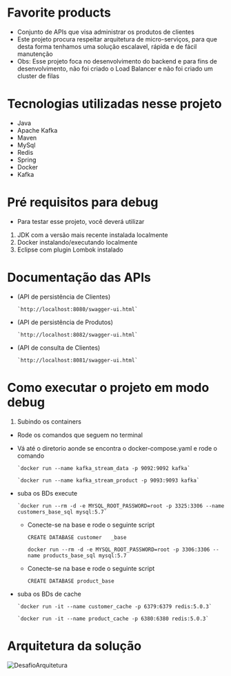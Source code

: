 # Favorite products 

* Conjunto de APIs que visa administrar os produtos de clientes
* Este projeto procura respeitar arquitetura de micro-serviços, para que desta forma tenhamos uma solução escalavel, rápida e de fácil manutenção
* Obs: Esse projeto foca no desenvolvimento do backend e para fins de desenvolvimento, não foi criado o Load Balancer e não foi criado um cluster de filas

# Tecnologias utilizadas nesse projeto

* Java 
* Apache Kafka 
* Maven 
* MySql
* Redis
* Spring 
* Docker
* Kafka 

# Pré requisitos para debug

* Para testar esse projeto, você deverá utilizar

1. JDK com a versão mais recente instalada localmente 
2. Docker instalando/executando localmente 
3. Eclipse com plugin Lombok instalado

# Documentação das APIs 
  * (API de persistência de Clientes) 

        `http://localhost:8080/swagger-ui.html`

  * (API de persistência de Produtos) 

        `http://localhost:8082/swagger-ui.html`

  * (API de consulta de Clientes) 

        `http://localhost:8081/swagger-ui.html`




# Como executar o projeto em modo debug 

1. Subindo os containers
  * Rode os comandos que seguem no terminal 
  * Vá até o diretorio aonde se encontra o docker-compose.yaml e rode o comando 
  
        `docker run --name kafka_stream_data -p 9092:9092 kafka`

        `docker run --name kafka_stream_product -p 9093:9093 kafka`
  
  * suba os BDs execute 
  
        `docker run --rm -d -e MYSQL_ROOT_PASSWORD=root -p 3325:3306 --name customers_base_sql mysql:5.7`

	* Conecte-se na base e rode o seguinte script 

		`CREATE DATABASE customer	_base`
  
        `docker run --rm -d -e MYSQL_ROOT_PASSWORD=root -p 3306:3306 --name products_base_sql mysql:5.7`
  
	* Conecte-se na base e rode o seguinte script 

		`CREATE DATABASE product_base`

  * suba os BDs de cache 

        `docker run -it --name customer_cache -p 6379:6379 redis:5.0.3`
  
        `docker run -it --name product_cache -p 6380:6380 redis:5.0.3`

# Arquitetura da solução 

![DesafioArquitetura](https://user-images.githubusercontent.com/56052145/110580285-1468b680-8147-11eb-8839-e73186a7c7b1.png)
